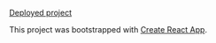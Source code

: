 [Deployed project](https://legionaire13-test-aviasales.netlify.app/)

This project was bootstrapped with [Create React App](https://github.com/facebook/create-react-app).
